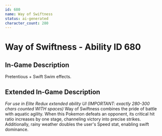 ```yaml
---
id: 680
name: Way of Swiftness
status: ai-generated
character_count: 280
---
```


# Way of Swiftness - Ability ID 680

## In-Game Description
Pretentious + Swift Swim effects.

## Extended In-Game Description
*For use in Elite Redux extended ability UI (IMPORTANT: exactly 280-300 chars counted WITH spaces)*
Way of Swiftness combines the pride of battle with aquatic agility. When this Pokemon defeats an opponent, its critical hit ratio increases by one stage, channeling victory into precise strikes. Additionally, rainy weather doubles the user's Speed stat, enabling swift dominance.